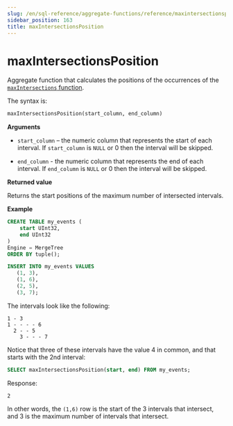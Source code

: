 ```yaml
---
slug: /en/sql-reference/aggregate-functions/reference/maxintersectionsposition
sidebar_position: 163
title: maxIntersectionsPosition
---
```


# maxIntersectionsPosition

Aggregate function that calculates the positions of the occurrences of the [`maxIntersections` function](./maxintersections.md).

The syntax is:

```sql
maxIntersectionsPosition(start_column, end_column)
```

**Arguments**

- `start_column` – the numeric column that represents the start of each interval. If `start_column` is `NULL` or 0 then the interval will be skipped.

- `end_column` - the numeric column that represents the end of each interval. If `end_column` is `NULL` or 0 then the interval will be skipped.

**Returned value**

Returns the start positions of the maximum number of intersected intervals.

**Example**

```sql
CREATE TABLE my_events (
    start UInt32,
    end UInt32
)
Engine = MergeTree
ORDER BY tuple();

INSERT INTO my_events VALUES
   (1, 3),
   (1, 6),
   (2, 5),
   (3, 7);
```

The intervals look like the following:

```response
1 - 3
1 - - - - 6
  2 - - 5
    3 - - - 7
```

Notice that three of these intervals have the value 4 in common, and that starts with the 2nd interval:

```sql
SELECT maxIntersectionsPosition(start, end) FROM my_events;
```

Response:
```response
2
```

In other words, the `(1,6)` row is the start of the 3 intervals that intersect, and 3 is the maximum number of intervals that intersect.